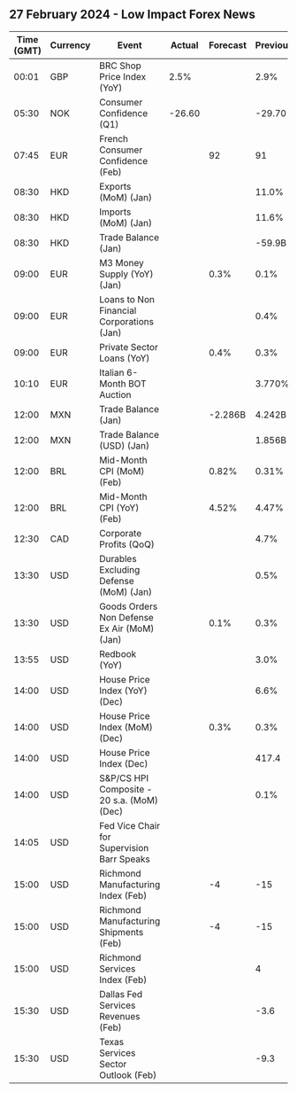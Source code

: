 ## 27 February 2024 - Low Impact Forex News

| Time (GMT) | Currency | Event | Actual | Forecast | Previous |
|------|----------|-------|--------|----------|----------|
| 00:01 | GBP | BRC Shop Price Index (YoY) | 2.5% |  | 2.9% |
| 05:30 | NOK | Consumer Confidence (Q1) | -26.60 |  | -29.70 |
| 07:45 | EUR | French Consumer Confidence (Feb) |  | 92 | 91 |
| 08:30 | HKD | Exports (MoM) (Jan) |  |  | 11.0% |
| 08:30 | HKD | Imports (MoM) (Jan) |  |  | 11.6% |
| 08:30 | HKD | Trade Balance (Jan) |  |  | -59.9B |
| 09:00 | EUR | M3 Money Supply (YoY) (Jan) |  | 0.3% | 0.1% |
| 09:00 | EUR | Loans to Non Financial Corporations (Jan) |  |  | 0.4% |
| 09:00 | EUR | Private Sector Loans (YoY) |  | 0.4% | 0.3% |
| 10:10 | EUR | Italian 6-Month BOT Auction |  |  | 3.770% |
| 12:00 | MXN | Trade Balance (Jan) |  | -2.286B | 4.242B |
| 12:00 | MXN | Trade Balance (USD) (Jan) |  |  | 1.856B |
| 12:00 | BRL | Mid-Month CPI (MoM) (Feb) |  | 0.82% | 0.31% |
| 12:00 | BRL | Mid-Month CPI (YoY) (Feb) |  | 4.52% | 4.47% |
| 12:30 | CAD | Corporate Profits (QoQ) |  |  | 4.7% |
| 13:30 | USD | Durables Excluding Defense (MoM) (Jan) |  |  | 0.5% |
| 13:30 | USD | Goods Orders Non Defense Ex Air (MoM) (Jan) |  | 0.1% | 0.3% |
| 13:55 | USD | Redbook (YoY) |  |  | 3.0% |
| 14:00 | USD | House Price Index (YoY) (Dec) |  |  | 6.6% |
| 14:00 | USD | House Price Index (MoM) (Dec) |  | 0.3% | 0.3% |
| 14:00 | USD | House Price Index (Dec) |  |  | 417.4 |
| 14:00 | USD | S&P/CS HPI Composite - 20 s.a. (MoM) (Dec) |  |  | 0.1% |
| 14:05 | USD | Fed Vice Chair for Supervision Barr Speaks |  |  |  |
| 15:00 | USD | Richmond Manufacturing Index (Feb) |  | -4 | -15 |
| 15:00 | USD | Richmond Manufacturing Shipments (Feb) |  | -4 | -15 |
| 15:00 | USD | Richmond Services Index (Feb) |  |  | 4 |
| 15:30 | USD | Dallas Fed Services Revenues (Feb) |  |  | -3.6 |
| 15:30 | USD | Texas Services Sector Outlook (Feb) |  |  | -9.3 |
